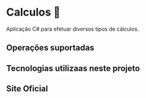 # Calculos :1234:
 Aplicação C# para efetuar diversos tipos de cálculos.

 ## Operações suportadas

 ## Tecnologias utilizaas neste projeto

 ## Site Oficial


